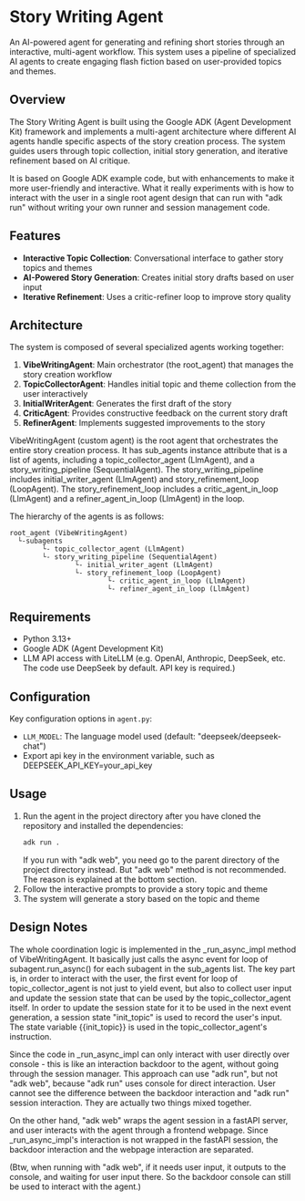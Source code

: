 # Story Writing Agent

An AI-powered agent for generating and refining short stories through an interactive, multi-agent workflow. This system uses a pipeline of specialized AI agents to create engaging flash fiction based on user-provided topics and themes.

## Overview

The Story Writing Agent is built using the Google ADK (Agent Development Kit) framework and implements a multi-agent architecture where different AI agents handle specific aspects of the story creation process. The system guides users through topic collection, initial story generation, and iterative refinement based on AI critique. 

It is based on Google ADK example code, but with enhancements to make it more user-friendly and interactive. What it really experiments with is how to interact with the user in a single root agent design that can run with "adk run" without writing your own runner and session management code.

## Features

- **Interactive Topic Collection**: Conversational interface to gather story topics and themes
- **AI-Powered Story Generation**: Creates initial story drafts based on user input
- **Iterative Refinement**: Uses a critic-refiner loop to improve story quality

## Architecture

The system is composed of several specialized agents working together:

1. **VibeWritingAgent**: Main orchestrator (the root_agent) that manages the story creation workflow
2. **TopicCollectorAgent**: Handles initial topic and theme collection from the user interactively
3. **InitialWriterAgent**: Generates the first draft of the story
4. **CriticAgent**: Provides constructive feedback on the current story draft
5. **RefinerAgent**: Implements suggested improvements to the story

VibeWritingAgent (custom agent) is the root agent that orchestrates the entire story creation process. It has sub_agents instance attribute that is a list of agents, including a topic_collector_agent (LlmAgent), and a story_writing_pipeline (SequentialAgent). The story_writing_pipeline includes initial_writer_agent (LlmAgent) and story_refinement_loop (LoopAgent). The story_refinement_loop includes a critic_agent_in_loop (LlmAgent) and a refiner_agent_in_loop (LlmAgent) in the loop. 

The hierarchy of the agents is as follows:

```
root_agent (VibeWritingAgent) 
  └-subagents
        └- topic_collector_agent (LlmAgent)
        └- story_writing_pipeline (SequentialAgent)
                └- initial_writer_agent (LlmAgent)
                └- story_refinement_loop (LoopAgent)
                        └- critic_agent_in_loop (LlmAgent)
                        └- refiner_agent_in_loop (LlmAgent)
```

## Requirements

- Python 3.13+
- Google ADK (Agent Development Kit)
- LLM API access with LiteLLM (e.g. OpenAI, Anthropic, DeepSeek, etc. The code use DeepSeek by default. API key is required.)

## Configuration

Key configuration options in `agent.py`:

- `LLM_MODEL`: The language model used (default: "deepseek/deepseek-chat")
- Export api key in the environment variable, such as DEEPSEEK_API_KEY=your_api_key

## Usage

1. Run the agent in the project directory after you have cloned the repository and installed the dependencies:
   ```bash
   adk run .
   ```
   If you run with "adk web", you need go to the parent directory of the project directory instead. But "adk web" method is not recommended. The reason is explained at the bottom section.
2. Follow the interactive prompts to provide a story topic and theme
3. The system will generate a story based on the topic and theme

## Design Notes

The whole coordination logic is implemented in the _run_async_impl method of VibeWritingAgent. It basically just calls the async event for loop of subagent.run_async() for each subagent in the sub_agents list. The key part is, in order to interact with the user, the first event for loop of topic_collector_agent is not just to yield event, but also to collect user input and update the session state that can be used by the topic_collector_agent itself. In order to update the session state for it to be used in the next event generation, a session state "init_topic" is used to record the user's input. The state variable {{init_topic}} is used in the topic_collector_agent's instruction.

Since the code in _run_async_impl can only interact with user directly over console - this is like an interaction backdoor to the agent, without going through the session manager. This approach can use "adk run", but not "adk web", because "adk run" uses console for direct interaction. User cannot see the difference between the backdoor interaction and "adk run" session interaction. They are actually two things mixed together.

On the other hand, "adk web" wraps the agent session in a fastAPI server, and user interacts with the agent through a frontend webpage. Since _run_async_impl's interaction is not wrapped in the fastAPI session, the backdoor interaction and the webpage interaction are separated.

(Btw, when running with "adk web", if it needs user input, it outputs to the console, and waiting for user input there. So the backdoor console can still be used to interact with the agent.)

